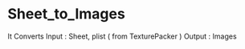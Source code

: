 Sheet_to_Images
===============

It Converts 
Input : Sheet, plist ( from TexturePacker )
Output : Images
